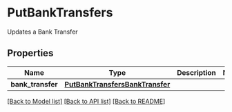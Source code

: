 # PutBankTransfers

Updates a Bank Transfer
## Properties
Name | Type | Description | Notes
------------ | ------------- | ------------- | -------------
**bank_transfer** | [**PutBankTransfersBankTransfer**](PutBankTransfersBankTransfer.md) |  | 

[[Back to Model list]](../README.md#documentation-for-models) [[Back to API list]](../README.md#documentation-for-api-endpoints) [[Back to README]](../README.md)


